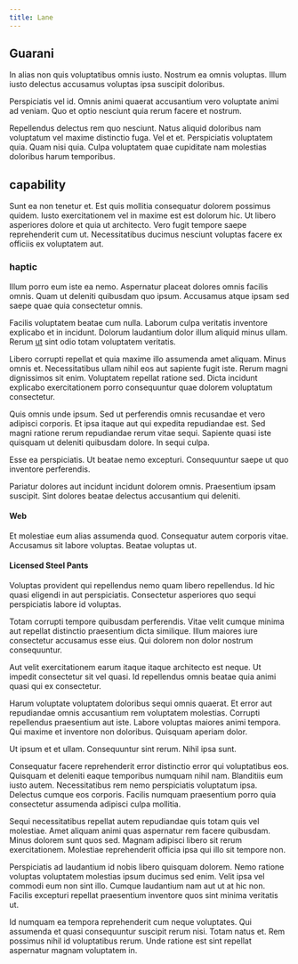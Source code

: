 ```yaml
---
title: Lane
---
```


## Guarani

In alias non quis voluptatibus omnis iusto. Nostrum ea omnis voluptas. Illum iusto delectus accusamus voluptas ipsa suscipit doloribus.

Perspiciatis vel id. Omnis animi quaerat accusantium vero voluptate animi ad veniam. Quo et optio nesciunt quia rerum facere et nostrum.

Repellendus delectus rem quo nesciunt. Natus aliquid doloribus nam voluptatum vel maxime distinctio fuga. Vel et et. Perspiciatis voluptatem quia. Quam nisi quia. Culpa voluptatem quae cupiditate nam molestias doloribus harum temporibus.

## capability

Sunt ea non tenetur et. Est quis mollitia consequatur dolorem possimus quidem. Iusto exercitationem vel in maxime est est dolorum hic. Ut libero asperiores dolore et quia ut architecto. Vero fugit tempore saepe reprehenderit cum ut. Necessitatibus ducimus nesciunt voluptas facere ex officiis ex voluptatem aut.

### haptic

Illum porro eum iste ea nemo. Aspernatur placeat dolores omnis facilis omnis. Quam ut deleniti quibusdam quo ipsum. Accusamus atque ipsam sed saepe quae quia consectetur omnis.

Facilis voluptatem beatae cum nulla. Laborum culpa veritatis inventore explicabo et in incidunt. Dolorum laudantium dolor illum aliquid minus ullam. Rerum [ut](/facere/temporibus/savings_account.md) sint odio totam voluptatem veritatis.

Libero corrupti repellat et quia maxime illo assumenda amet aliquam. Minus omnis et. Necessitatibus ullam nihil eos aut sapiente fugit iste. Rerum magni dignissimos sit enim. Voluptatem repellat ratione sed. Dicta incidunt explicabo exercitationem porro consequuntur quae dolorem voluptatum consectetur.

Quis omnis unde ipsum. Sed ut perferendis omnis recusandae et vero adipisci corporis. Et ipsa itaque aut qui expedita repudiandae est. Sed magni ratione rerum repudiandae rerum vitae sequi. Sapiente quasi iste quisquam ut deleniti quibusdam dolore. In sequi culpa.

Esse ea perspiciatis. Ut beatae nemo excepturi. Consequuntur saepe ut quo inventore perferendis.

Pariatur dolores aut incidunt incidunt dolorem omnis. Praesentium ipsam suscipit. Sint dolores beatae delectus accusantium qui deleniti.

#### Web

Et molestiae eum alias assumenda quod. Consequatur autem corporis vitae. Accusamus sit labore voluptas. Beatae voluptas ut.

#### Licensed Steel Pants

Voluptas provident qui repellendus nemo quam libero repellendus. Id hic quasi eligendi in aut perspiciatis. Consectetur asperiores quo sequi perspiciatis labore id voluptas.

Totam corrupti tempore quibusdam perferendis. Vitae velit cumque minima aut repellat distinctio praesentium dicta similique. Illum maiores iure consectetur accusamus esse eius. Qui dolorem non dolor nostrum consequuntur.

Aut velit exercitationem earum itaque itaque architecto est neque. Ut impedit consectetur sit vel quasi. Id repellendus omnis beatae quia animi quasi qui ex consectetur.

Harum voluptate voluptatem doloribus sequi omnis quaerat. Et error aut repudiandae omnis accusantium rem voluptatem molestias. Corrupti repellendus praesentium aut iste. Labore voluptas maiores animi tempora. Qui maxime et inventore non doloribus. Quisquam aperiam dolor.

Ut ipsum et et ullam. Consequuntur sint rerum. Nihil ipsa sunt.

Consequatur facere reprehenderit error distinctio error qui voluptatibus eos. Quisquam et deleniti eaque temporibus numquam nihil nam. Blanditiis eum iusto autem. Necessitatibus rem nemo perspiciatis voluptatum ipsa. Delectus cumque eos corporis. Facilis numquam praesentium porro quia consectetur assumenda adipisci culpa mollitia.

Sequi necessitatibus repellat autem repudiandae quis totam quis vel molestiae. Amet aliquam animi quas aspernatur rem facere quibusdam. Minus dolorem sunt quos sed. Magnam adipisci libero sit rerum exercitationem. Molestiae reprehenderit officia ipsa qui illo sit tempore non.

Perspiciatis ad laudantium id nobis libero quisquam dolorem. Nemo ratione voluptas voluptatem molestias ipsum ducimus sed enim. Velit ipsa vel commodi eum non sint illo. Cumque laudantium nam aut ut at hic non. Facilis excepturi repellat praesentium inventore quos sint minima veritatis ut.

Id numquam ea tempora reprehenderit cum neque voluptates. Qui assumenda et quasi consequuntur suscipit rerum nisi. Totam natus et. Rem possimus nihil id voluptatibus rerum. Unde ratione est sint repellat aspernatur magnam voluptatem in.
